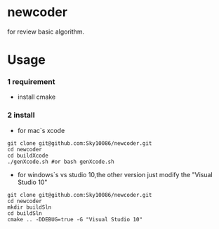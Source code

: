 # newcoder
for review basic algorithm.

Usage
====
### 1 requirement
- install cmake
### 2 install
- for mac`s xcode
```
git clone git@github.com:Sky10086/newcoder.git
cd newcoder
cd buildXcode
./genXcode.sh #or bash genXcode.sh
```
- for windows`s vs studio 10,the other version just modify the "Visual Studio 10"
```
git clone git@github.com:Sky10086/newcoder.git
cd newcoder
mkdir buildSln
cd buildSln
cmake .. -DDEBUG=true -G "Visual Studio 10" 
```

